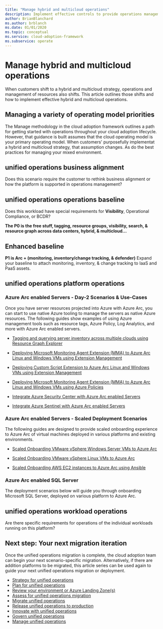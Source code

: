 ```yaml
---
title: "Manage hybrid and multicloud operations"
description: Implement effective controls to provide operations management across hybrid and multicloud deployments, leveraging Azure's enterprise control plane.
author: BrianBlanchard
ms.author: brblanch
ms.date: 01/01/2020
ms.topic: conceptual
ms.service: cloud-adoption-framework
ms.subservice: operate
---
```


# Manage hybrid and multicloud operations

When customers shift to a hybrid and multicloud strategy, operations and management of resources also shifts. This article outlines those shifts and how to implement effective hybrid and multicloud operations.

## Managing a variety of operating model priorities

The Manage methodology in the cloud adoption framework outlines a path for getting started with operations throughout your cloud adoption lifecycle. However, that guidance is built assumes that the cloud operating model is your primary operating model. When customers' purposefully implementat a hybrid and multicloud strategy, that assumption changes. As do the best practices for managing your mixed environment.

## unified operations business alignment

Does this scenario require the customer to rethink business alignment or how the platform is supported in operations management?

## unified operations operations baseline

Does this workload have special requirements for **Visibility**, Operational Compliance, or BCDR?

**The P0 is the free stuff, tagging, resource groups, visibility, search, & resource graph across data centers, hybrid, & multicloud...**

## Enhanced baseline

**P1 is Arc + (monitoring, inventory/change tracking, & defender)**
Expand your baseline to attach monitoring, inventory, & change tracking to IaaS and PaaS assets.

## unified operations platform operations


### Azure Arc enabled Servers - Day-2 Scenarios & Use-Cases

Once you have server resources projected into Azure with Azure Arc, you can start to use native Azure tooling to manage the servers as native Azure resources. The following guides show examples of using Azure management tools such as resource tags, Azure Policy, Log Analytics, and more with Azure Arc enabled servers.

* [Tagging and querying server inventory across multiple clouds using Resource Graph Explorer](https://github.com/microsoft/azure_arc/blob/master/azure_arc_servers_jumpstart/docs/arc_inventory_tagging.md)

* [Deploying Microsoft Monitoring Agent Extension (MMA) to Azure Arc Linux and Windows VMs using Extension Management](https://github.com/microsoft/azure_arc/blob/master/azure_arc_servers_jumpstart/docs/arc_vm_extension_mma_arm.md)

* [Deploying Custom Script Extension to Azure Arc Linux and Windows VMs using Extension Management](https://github.com/microsoft/azure_arc/blob/master/azure_arc_servers_jumpstart/docs/arc_vm_extension_customscript_arm.md)

* [Deploying Microsoft Monitoring Agent Extension (MMA) to Azure Arc Linux and Windows VMs using Azure Policies](https://github.com/microsoft/azure_arc/blob/master/azure_arc_servers_jumpstart/docs/arc_policies_mma.md)
 
* [Integrate Azure Security Center with Azure Arc enabled Servers](https://github.com/microsoft/azure_arc/blob/master/azure_arc_servers_jumpstart/docs/arc_securitycenter.md)

* [Integrate Azure Sentinel with Azure Arc enabled Servers](https://github.com/microsoft/azure_arc/blob/master/azure_arc_servers_jumpstart/docs/arc_azuresentinel.md)

### Azure Arc enabled Servers - Scaled Deployment Scenarios

The following guides are designed to provide scaled onboarding experience to Azure Arc of virtual machines deployed in various platforms and existing environments.

 * [Scaled Onboarding VMware vSphere Windows Server VMs to Azure Arc](https://github.com/microsoft/azure_arc/blob/master/azure_arc_servers_jumpstart/docs/vmware_scaled_powercli_win.md)

 * [Scaled Onboarding VMware vSphere Linux VMs to Azure Arc](https://github.com/microsoft/azure_arc/blob/master/azure_arc_servers_jumpstart/docs/vmware_scaled_powercli_linux.md)

 * [Scaled Onboarding AWS EC2 instances to Azure Arc using Ansible](https://github.com/microsoft/azure_arc/blob/master/azure_arc_servers_jumpstart/docs/aws_scale_ansible.md)

### Azure Arc enabled SQL Server

The deployment scenarios below will guide you through onboarding Microsoft SQL Server, deployed on various platform to Azure Arc. 

## unified operations workload operations

Are there specific requirements for operations of the individual workloads running on this platform?

## Next step: Your next migration iteration

Once the unified operations migration is complete, the cloud adoption team can begin your next scenario-specific migration. Alternatively, if there are addition platforms to be migrated, this article series can be used again to guide your next unified operations migration or deployment.

- [Strategy for unified operations](./strategy.md)
- [Plan for unified operations](./plan.md)
- [Review your environment or Azure Landing Zone(s)](./ready.md)
- [Assess for unified operations migration](./migrate-assess.md)
- [Migrate unified operations](./migrate-deploy.md)
- [Release unified operations to production](./migrate-release.md)
- [Innovate with unified operations](./innovate.md)
- [Govern unified operations](./govern.md)
- [Manage unified operations](./manage.md)
